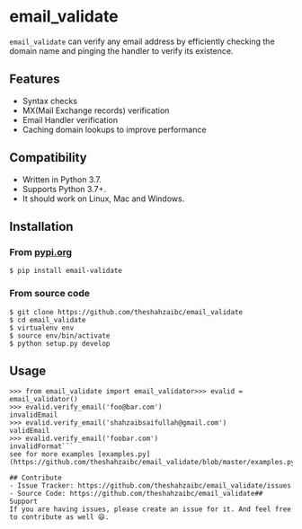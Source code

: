 ﻿# email_validate

`email_validate` can verify any email address by efficiently checking the domain name and pinging the handler to verify its existence.

## Features

- Syntax checks
- MX(Mail Exchange records) verification
- Email Handler verification
- Caching domain lookups to improve performance
 

## Compatibility
- Written in Python 3.7.
- Supports Python 3.7+.
- It should work on Linux, Mac and Windows.

## Installation
### From [pypi.org](https://pypi.org/project/email-validate/)
```
$ pip install email-validate
```
### From source code
```
$ git clone https://github.com/theshahzaibc/email_validate
$ cd email_validate
$ virtualenv env
$ source env/bin/activate
$ python setup.py develop
```

## Usage
```
>>> from email_validate import email_validator>>> evalid = email_validator()
>>> evalid.verify_email('foo@bar.com')
invalidEmail
>>> evalid.verify_email('shahzaibsaifullah@gmail.com')
validEmail
>>> evalid.verify_email('foobar.com')
invalidFormat```
see for more examples [examples.py](https://github.com/theshahzaibc/email_validate/blob/master/examples.py)

## Contribute
- Issue Tracker: https://github.com/theshahzaibc/email_validate/issues
- Source Code: https://github.com/theshahzaibc/email_validate## Support
If you are having issues, please create an issue for it. And feel free to contribute as well 😄.
